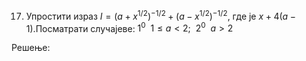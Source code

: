 17. Упростити израз $I = {(a + {x}^{1/2})}^{-1/2} + {(a - {x}^{1/2})}^{-1/2}$, где је $x + 4(a-1)$.Посматрати случајеве: ${1}^{0} \ \ 1 \le a < 2; \ \ {2}^{0}  \ \ a > 2$


Решење: